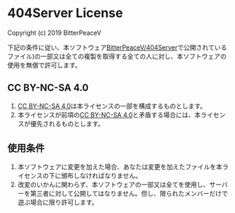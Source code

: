 # 404Server License
Copyright (c) 2019 BitterPeaceV  

下記の条件に従い、本ソフトウェア[BitterPeaceV/404Server]で公開されているファイル)の一部又は全ての複製を取得する全ての人に対し、本ソフトウェアの使用を無償で許可します。  
## CC BY-NC-SA 4.0  
1. [CC BY-NC-SA 4.0]は本ライセンスの一部を構成するものとします。
1. 本ライセンスが前項の[CC BY-NC-SA 4.0]と矛盾する場合には、本ライセンスが優先されるものとします。  
## 使用条件  
1. 本ソフトウェアに変更を加えた場合、あなたは変更を加えたファイルを本ライセンスの下に頒布しなければなりません。  
1. 改変のいかんに関わらず、本ソフトウェアの一部又は全てを使用し、サーバーを第三者に対して公開してはなりません。但し、限られたメンバーだけで遊ぶ場合に限り許可します。

[BitterPeaceV/404Server]: https://github.com/BitterPeaceV/404Server
[CC BY-NC-SA 4.0]: https://creativecommons.org/licenses/by-nc-sa/4.0/legalcode

